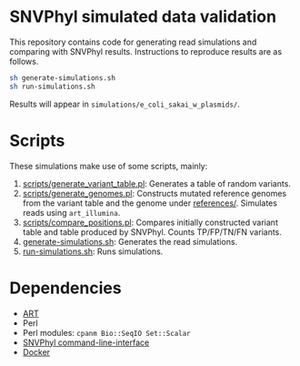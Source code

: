 SNVPhyl simulated data validation
=================================

This repository contains code for generating read simulations and comparing with SNVPhyl results.  Instructions to reproduce results are as follows.

```bash
sh generate-simulations.sh
sh run-simulations.sh
```

Results will appear in `simulations/e_coli_sakai_w_plasmids/`.

Scripts
======= 

These simulations make use of some scripts, mainly:

1. [scripts/generate_variant_table.pl](scripts/generate_variant_table.pl): Generates a table of random variants.
2. [scripts/generate_genomes.pl](scripts/generate_genomes.pl): Constructs mutated reference genomes from the variant table and the genome under [references/](references/).  Simulates reads using `art_illumina`.
3. [scripts/compare_positions.pl](scripts/compare_positions.pl): Compares initially constructed variant table and table produced by SNVPhyl.  Counts TP/FP/TN/FN variants.
4. [generate-simulations.sh](generate-simulations.sh): Generates the read simulations.
5. [run-simulations.sh](run-simulations.sh): Runs simulations.

Dependencies
============

* [ART](http://www.niehs.nih.gov/research/resources/software/biostatistics/art/)
* Perl
* Perl modules: `cpanm Bio::SeqIO Set::Scalar`
* [SNVPhyl command-line-interface](https://github.com/phac-nml/snvphyl-galaxy-cli)
* [Docker](https://www.docker.com/)

